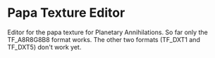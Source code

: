 Papa Texture Editor
====

Editor for the papa texture for Planetary Annihilations.
So far only the TF_A8R8G8B8 format works. The other two formats (TF_DXT1 and TF_DXT5) don't work yet.
